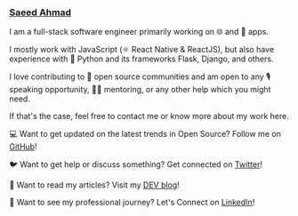 
### [Saeed Ahmad](http://saeed.js.org/)


I am a full-stack software engineer primarily working on 🌐 and 📱 apps.

I mostly work with JavaScript (⚛️ React Native & ReactJS), but also have experience with 🐍 Python and its frameworks Flask, Django, and others.

I love contributing to 📖 open source communities and am open to any 🎙️ speaking opportunity, 👨‍🏫 mentoring, or any other help which you might need.

If that's the case, feel free to contact me or know more about my work here.




💻 Want to get updated on the latest trends in Open Source? Follow me on [GitHub](https://github.com/mrsaeeddev)!

🐦 Want to get help or discuss something? Get connected on [Twitter](https://twitter.com/mrsaeeddev)!

📖 Want to read my articles? Visit my [DEV blog](https://dev.to/mrsaeeddev)!

🏢 Want to see my professional journey? Let's Connect on [LinkedIn](https://www.linkedin.com/in/mrsaeeddev)!
